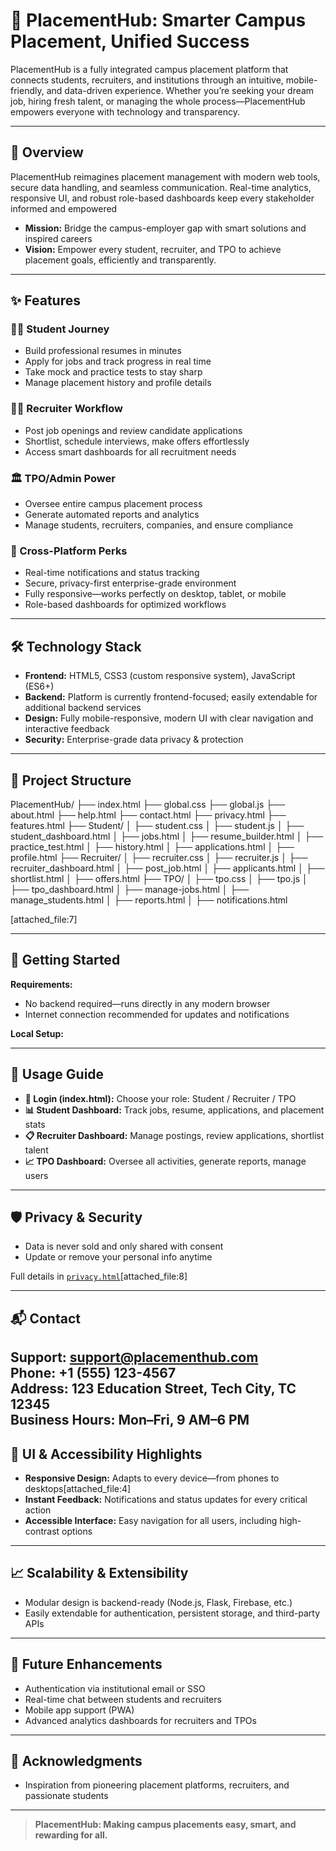 # 🚀 PlacementHub: Smarter Campus Placement, Unified Success

PlacementHub is a fully integrated campus placement platform that connects students, recruiters, and institutions through an intuitive, mobile-friendly, and data-driven experience. Whether you’re seeking your dream job, hiring fresh talent, or managing the whole process—PlacementHub empowers everyone with technology and transparency.

---

## 📌 Overview

PlacementHub reimagines placement management with modern web tools, secure data handling, and seamless communication. Real-time analytics, responsive UI, and robust role-based dashboards keep every stakeholder informed and empowered

- **Mission:** Bridge the campus-employer gap with smart solutions and inspired careers
- **Vision:** Empower every student, recruiter, and TPO to achieve placement goals, efficiently and transparently.

---

## ✨ Features

### 👩‍🎓 Student Journey
- Build professional resumes in minutes
- Apply for jobs and track progress in real time
- Take mock and practice tests to stay sharp
- Manage placement history and profile details

### 🕵️‍♂️ Recruiter Workflow
- Post job openings and review candidate applications
- Shortlist, schedule interviews, make offers effortlessly
- Access smart dashboards for all recruitment needs

### 🏛️ TPO/Admin Power
- Oversee entire campus placement process
- Generate automated reports and analytics
- Manage students, recruiters, companies, and ensure compliance

### 🚦 Cross-Platform Perks
- Real-time notifications and status tracking
- Secure, privacy-first enterprise-grade environment
- Fully responsive—works perfectly on desktop, tablet, or mobile
- Role-based dashboards for optimized workflows

---

## 🛠️ Technology Stack

- **Frontend:** HTML5, CSS3 (custom responsive system), JavaScript (ES6+)
- **Backend:** Platform is currently frontend-focused; easily extendable for additional backend services
- **Design:** Fully mobile-responsive, modern UI with clear navigation and interactive feedback
- **Security:** Enterprise-grade data privacy & protection

---

## 📁 Project Structure

PlacementHub/
├── index.html
├── global.css
├── global.js
├── about.html
├── help.html
├── contact.html
├── privacy.html
├── features.html
├── Student/
│   ├── student.css
│   ├── student.js
│   ├── student_dashboard.html
│   ├── jobs.html
│   ├── resume_builder.html
│   ├── practice_test.html
│   ├── history.html
│   ├── applications.html
│   ├── profile.html
├── Recruiter/
│   ├── recruiter.css
│   ├── recruiter.js
│   ├── recruiter_dashboard.html
│   ├── post_job.html
│   ├── applicants.html
│   ├── shortlist.html
│   ├── offers.html
├── TPO/
│   ├── tpo.css
│   ├── tpo.js
│   ├── tpo_dashboard.html
│   ├── manage-jobs.html
│   ├── manage_students.html
│   ├── reports.html
│   ├── notifications.html

[attached_file:7]

---

## 🚀 Getting Started

**Requirements:**
- No backend required—runs directly in any modern browser
- Internet connection recommended for updates and notifications

**Local Setup:**





---

## 📖 Usage Guide

- **👋 Login (index.html):** Choose your role: Student / Recruiter / TPO
- **📊 Student Dashboard:** Track jobs, resume, applications, and placement stats
- **📋 Recruiter Dashboard:** Manage postings, review applications, shortlist talent
- **📈 TPO Dashboard:** Oversee all activities, generate reports, manage users


---

## 🛡️ Privacy & Security

- Data is never sold and only shared with consent
- Update or remove your personal info anytime


Full details in [`privacy.html`](./privacy.html)[attached_file:8]

---

## 📬 Contact

**Support:** support@placementhub.com  
**Phone:** +1 (555) 123-4567  
**Address:** 123 Education Street, Tech City, TC 12345  
**Business Hours:** Mon–Fri, 9 AM–6 PM
---

## 🌟 UI & Accessibility Highlights

- **Responsive Design:** Adapts to every device—from phones to desktops[attached_file:4]
- **Instant Feedback:** Notifications and status updates for every critical action
- **Accessible Interface:** Easy navigation for all users, including high-contrast options

---

## 📈 Scalability & Extensibility

- Modular design is backend-ready (Node.js, Flask, Firebase, etc.)
- Easily extendable for authentication, persistent storage, and third-party APIs

---

## 🚧 Future Enhancements

- Authentication via institutional email or SSO
- Real-time chat between students and recruiters
- Mobile app support (PWA)
- Advanced analytics dashboards for recruiters and TPOs

---

## 🙏 Acknowledgments

- Inspiration from pioneering placement platforms, recruiters, and passionate students

---

> **PlacementHub: Making campus placements easy, smart, and rewarding for all.**
